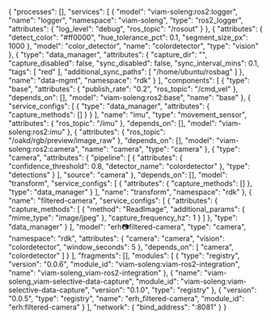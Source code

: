 {
  "processes": [],
  "services": [
    {
      "model": "viam-soleng:ros2:logger",
      "name": "logger",
      "namespace": "viam-soleng",
      "type": "ros2_logger",
      "attributes": {
        "log_level": "debug",
        "ros_topic": "/rosout"
      }
    },
    {
      "attributes": {
        "detect_color": "#ff0000",
        "hue_tolerance_pct": 0.1,
        "segment_size_px": 1000
      },
      "model": "color_detector",
      "name": "colordetector",
      "type": "vision"
    },
    {
      "type": "data_manager",
      "attributes": {
        "capture_dir": "",
        "capture_disabled": false,
        "sync_disabled": false,
        "sync_interval_mins": 0.1,
        "tags": [
          "red"
        ],
        "additional_sync_paths": [
          "/home/ubuntu/rosbag"
        ]
      },
      "name": "data-mgmt",
      "namespace": "rdk"
    }
  ],
  "components": [
    {
      "type": "base",
      "attributes": {
        "publish_rate": "0.2",
        "ros_topic": "/cmd_vel"
      },
      "depends_on": [],
      "model": "viam-soleng:ros2:base",
      "name": "base"
    },
    {
      "service_configs": [
        {
          "type": "data_manager",
          "attributes": {
            "capture_methods": []
          }
        }
      ],
      "name": "imu",
      "type": "movement_sensor",
      "attributes": {
        "ros_topic": "/imu"
      },
      "depends_on": [],
      "model": "viam-soleng:ros2:imu"
    },
    {
      "attributes": {
        "ros_topic": "/oakd/rgb/preview/image_raw"
      },
      "depends_on": [],
      "model": "viam-soleng:ros2:camera",
      "name": "camera",
      "type": "camera"
    },
    {
      "type": "camera",
      "attributes": {
        "pipeline": [
          {
            "attributes": {
              "confidence_threshold": 0.8,
              "detector_name": "colordetector"
            },
            "type": "detections"
          }
        ],
        "source": "camera"
      },
      "depends_on": [],
      "model": "transform",
      "service_configs": [
        {
          "attributes": {
            "capture_methods": []
          },
          "type": "data_manager"
        }
      ],
      "name": "transform",
      "namespace": "rdk"
    },
    {
      "name": "filtered-camera",
      "service_configs": [
        {
          "attributes": {
            "capture_methods": [
              {
                "method": "ReadImage",
                "additional_params": {
                  "mime_type": "image/jpeg"
                },
                "capture_frequency_hz": 1
              }
            ]
          },
          "type": "data_manager"
        }
      ],
      "model": "erh:camera:filtered-camera",
      "type": "camera",
      "namespace": "rdk",
      "attributes": {
        "camera": "camera",
        "vision": "colordetector",
        "window_seconds": 5
      },
      "depends_on": [
        "camera",
        "colordetector"
      ]
    }
  ],
  "fragments": [],
  "modules": [
    {
      "type": "registry",
      "version": "0.0.6",
      "module_id": "viam-soleng:viam-ros2-integration",
      "name": "viam-soleng_viam-ros2-integration"
    },
    {
      "name": "viam-soleng_viam-selective-data-capture",
      "module_id": "viam-soleng:viam-selective-data-capture",
      "version": "0.1.0",
      "type": "registry"
    },
    {
      "version": "0.0.5",
      "type": "registry",
      "name": "erh_filtered-camera",
      "module_id": "erh:filtered-camera"
    }
  ],
  "network": {
    "bind_address": ":8081"
  }
}